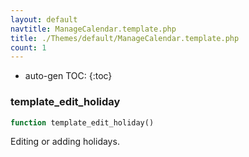 ```yaml
---
layout: default
navtitle: ManageCalendar.template.php
title: ./Themes/default/ManageCalendar.template.php
count: 1
---
```

* auto-gen TOC:
{:toc}
### template_edit_holiday

```php
function template_edit_holiday()
```
Editing or adding holidays.



